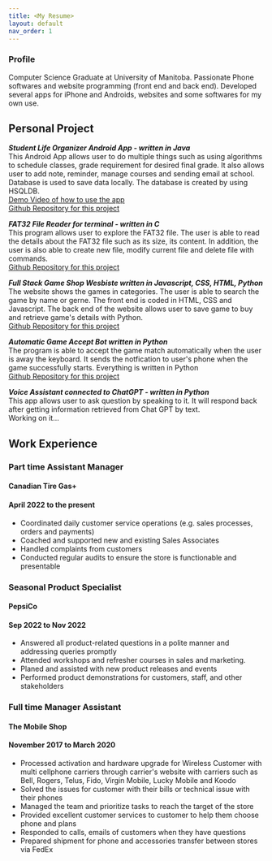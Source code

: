 ```yaml
---
title: <My Resume>
layout: default
nav_order: 1
---
```



### Profile

Computer Science Graduate at University of Manitoba. Passionate Phone softwares and website programming (front end and back end). Developed several apps for iPhone and Androids, websites and some softwares for my own use.

## Personal Project

***Student Life Organizer Android App - written in Java***\
  This Android App allows user to do multiple things such as using algorithms to schedule classes, grade requirement for desired final grade.
  It also allows user to add note, reminder, manage courses and sending email at school. Database is used to save data locally. The database is
  created by using HSQLDB.\
[Demo Video of how to use the app](https://www.youtube.com/watch?v=Gtj1fL2XPpg)\
[Github Repository for this project](https://github.com/tonnguyen123/Study-Manager)

***FAT32 File Reader for terminal - written in C***\
  This program allows user to explore the FAT32 file. The user is able to read the details about the FAT32 file such as its size, its content.
  In addition, the user is also able to create new file, modify current file and delete file with commands.\
  [Github Repository for this project](https://github.com/tonnguyen123/Reader-for-FAT-32-FILE)

***Full Stack Game Shop Wesbiste written in Javascript, CSS, HTML, Python***\
  The website shows the games in categories. The user is able to search the game by name or gerne. The front end is coded in HTML, CSS and Javascript.
  The back end of the website allows user to save game to buy and retrieve game's details with Python.\
  [Github Repository for this project](https://github.com/tonnguyen123/Full-Stack-Game-Shop-Website)

***Automatic Game Accept Bot written in Python***\
  The program is able to accept the game match automatically when the user is away the keyboard. It sends the notfication to user's phone when the game
  successfully starts. Everything is written in Python\
  [Github Repository for this project](https://github.com/tonnguyen123/Game-Auto-Match-Accept-Bot)
  
***Voice Assistant connected to ChatGPT - written in Python***\
  This app allows user to ask question by speaking to it. It will respond back after getting information retrieved from Chat GPT by text.\
  Working on it...

## Work Experience

### Part time Assistant Manager
#### Canadian Tire Gas+ 
#### April 2022 to the present
- Coordinated daily customer service operations (e.g. sales processes, orders and payments)
- Coached and supported new and existing Sales Associates
- Handled complaints from customers
- Conducted regular audits to ensure the store is functionable and presentable


### Seasonal Product Specialist
#### PepsiCo 
#### Sep 2022 to Nov 2022 
- Answered all product-related questions in a polite manner and addressing queries promptly
- Attended workshops and refresher courses in sales and marketing.
- Planed and assisted with new product releases and events
- Performed product demonstrations for customers, staff, and other stakeholders

### Full time Manager Assistant
#### The Mobile Shop
#### November 2017 to March 2020
- Processed activation and hardware upgrade for Wireless Customer with multi cellphone carriers through carrier's
website with carriers such as Bell, Rogers, Telus, Fido, Virgin Mobile, Lucky Mobile and Koodo
- Solved the issues for customer with their bills or technical issue with their phones
- Managed the team and prioritize tasks to reach the target of the store
- Provided excellent customer services to customer to help them choose phone and plans
- Responded to calls, emails of customers when they have questions
- Prepared shipment for phone and accessories transfer between stores via FedEx


